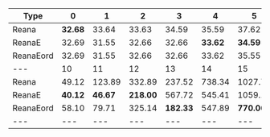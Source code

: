 | Type | 0 | 1 | 2 | 3 | 4 | 5 | 6 | 7 | 8 | 9 |
|---|---|---|---|---|---|---|---|---|---|---|
| Reana | **32.68** | 33.64 | 33.63 | 34.59 | 35.59 | 37.62 | 40.66 | 46.68 | **27.54** | 40.03 |
| ReanaE | 32.69 | 31.55 | 32.66 | 32.66 | **33.62** | **34.59** | **37.62** | **42.58** | 51.54 | **33.21** |
| ReanaEord | 32.69 | 31.55 | 32.66 | 32.66 | 33.62 | 35.55 | 38.58 | 44.66 | 28.66 | 39.67 |
| --- | 10 | 11 | 12 | 13 | 14 | 15 | 16 | 17 | --- | --- |
| Reana | 49.12 | 123.89 | 332.89 | 237.52 | 738.34 | 1027.70 | 1750.24 | **3402.24** | -- | -- |
| ReanaE | **40.12** | **46.67** | **218.00** | 567.72 | 545.41 | 1059.15 | 2177.51 | 4594.06 | -- | -- |
| ReanaEord | 58.10 | 79.71 | 325.14 | **182.33** | 547.89 | **770.06** | **1687.51** | 3505.33 | -- | -- |
|---|---|---|---|---|---|---|---|---|---|---|

